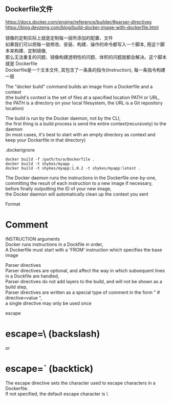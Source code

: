 ## Dockerfile文件

<https://docs.docker.com/engine/reference/builder/#parser-directives> <br/>
<https://blog.devzeng.com/blog/build-docker-image-with-dockerfile.html> <br/>

镜像的定制实际上就是定制每一层所添加的配置、文件 <br/>
如果我们可以把每一层修改、安装、构建、操作的命令都写入一个脚本, 用这个脚本来构建、定制镜像, <br/>
那么无法重复的问题、镜像构建透明性的问题、体积的问题就都会解决。这个脚本就是 Dockerfile <br/>
Dockerfile是一个文本文件, 其包含了一条条的指令(Instruction), 每一条指令构建一层 <br/>

The "docker build" command builds an image from a Dockerfile and a context <br/>
(the build's context is the set of files at a specified location PATH or URL,  <br/>
the PATH is a directory on your local filesystem, the URL is a Git repository location) <br/>

The build is run by the Docker daemon, not by the CLI,  <br/>
the first thing is a build process is send the entire context(recursively) to the daemon <br/>
(in most cases, it's best to start with an empty directory as context and keep your Dockerfile in that directory) <br/>

.dockerignore <br/>

```
docker build -f /path/to/a/Dockerfile .
docker build -t shykes/myapp .
docker build -t shykes/myapp:1.0.2 -t shykes/myapp:latest .
```

The Docker daemon runs the instructions in the Dockerfile one-by-one,  <br/>
committing the result of each instruction to a new image if necessary,  <br/>
before finally outputting the ID of your new image,  <br/>
the Docker daemon will automatically clean up the context you sent <br/>

Format <br/>
  # Comment <br/>
  INSTRUCTION arguments <br/>
Docker runs instructions in a Dockfile in order,  <br/>
A Dockerfile must start with a 'FROM' instruction which specifies the base image <br/>

Parser directives <br/>
Parser directives are optional, and affect the way in which subsequent lines in a Dockfile are handled,  <br/>
Parser directives do not add layers to the build, and will not be shown as a build step, <br/>
Parser directives are written as a special type of comment in the form " # directive=value ",  <br/>
a single directive may only be used once <br/>

escape <br/>
# escape=\ (backslash) <br/>
or <br/>
# escape=` (backtick) <br/>
The escape directive sets the character used to escape characters in a Dockerfile. <br/>
If not specified, the default escape character is \ <br/>

